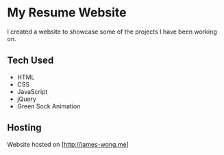 # My Resume Website

I created a website to showcase some of the projects I have been working on.

## Tech Used

- HTML
- CSS
- JavaScript
- jQuery
- Green Sock Animation

## Hosting

Website hosted on [http://james-wong.me]